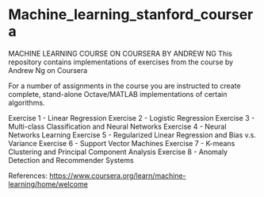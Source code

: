 # Machine_learning_stanford_coursera
MACHINE LEARNING COURSE ON COURSERA BY ANDREW NG
This repository contains implementations of  exercises from the course by Andrew Ng on Coursera

For a number of assignments in the course you are instructed to create complete, stand-alone Octave/MATLAB implementations of certain algorithms.

Exercise 1 - Linear Regression
Exercise 2 - Logistic Regression
Exercise 3 - Multi-class Classification and Neural Networks
Exercise 4 - Neural Networks Learning
Exercise 5 - Regularized Linear Regression and Bias v.s. Variance
Exercise 6 - Support Vector Machines
Exercise 7 - K-means Clustering and Principal Component Analysis
Exercise 8 - Anomaly Detection and Recommender Systems

References:
https://www.coursera.org/learn/machine-learning/home/welcome
